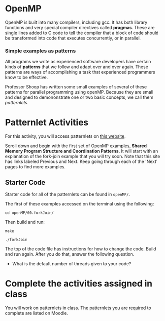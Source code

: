 # OpenMP

OpenMP is built into many compilers, including gcc. It has both library
functions and very special compiler directives called **pragmas**. These are
single lines added to C code to tell the compiler that a block of code should be
transformed into code that executes concurrently, or in parallel.

### Simple examples as patterns

All programs we write as experienced software developers have certain kinds of
**patterns** that we follow and adapt over and over again. These patterns are
ways of accomplishing a task that experienced programmers know to be effective.

Professor Shoop has written some small examples of several of these patterns for
parallel programming using openMP. Because they are small and designed to
demononstrate one or two basic concepts, we call them *patternlets*.

# Patternlet Activities

For this activity, you will access patternlets on [this
website](http://selkie-macalester.org/csinparallel/modules/Patternlets/build/html/SharedMemory/OpenMP_Patternlets.html).

Scroll down and begin with the first set of OpenMP examples, **Shared Memory
Program Structure and Coordination Patterns**. It will start with an explanation
of the fork-join example that you will try soon. Note that this site has links
labeled Previous and Next. Keep going through each of the 'Next' pages to find
more examples.

## Starter Code

Starter code for all of the patternlets can be found in `openMP/`. 

The first of these examples accessed on the terminal using the following:

    cd openMP/00.forkJoin/

Then build and run:
    
    make
    
    ./forkJoin

The top of the code file has instructions for how to change the code. Build
and run again. After you do that, answer the following question.

* What is the default number of threads given to your code?

# Complete the activities assigned in class

You will work on patternlets in class. The patternlets you are required to
complete are listed on Moodle.

